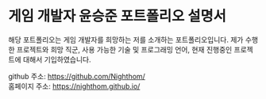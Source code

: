 # 게임 개발자 윤승준 포트폴리오 설명서

해당 포트폴리오는 게임 개발자를 희망하는 저를 소개하는 포트폴리오입니다. 제가 수행한 프로젝트와 희망 직군, 사용 가능한 기술 및 프로그래밍 언어, 현재 진행중인 프로젝트에 대해서 기입하였습니다. 

github 주소: https://github.com/Nighthom/   
홈페이지 주소: https://nighthom.github.io/ 